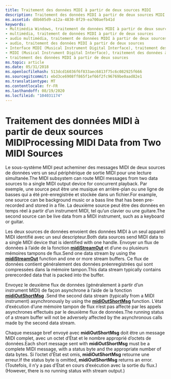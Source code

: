```yaml
---
title: Traitement des données MIDI à partir de deux sources MIDI
description: Traitement des données MIDI à partir de deux sources MIDI
ms.assetid: d8b605d9-a12a-4830-8f29-ea700aefb41d
keywords:
- Multimédia Windows, traitement de données MIDI à partir de deux sources
- multimédia, traitement de données MIDI à partir de deux sources
- audio multimédia, traitement de données MIDI à partir de deux sources
- audio, traitement des données MIDI à partir de deux sources
- Interface MIDI (Musical Instrument Digital Interface), traitement des données à partir de deux sources
- MIDI (Musical Instrument Digital Interface), traitement des données à partir de deux sources
- traitement des données MIDI à partir de deux sources
ms.topic: article
ms.date: 05/31/2018
ms.openlocfilehash: 513dcd16036f6f833aec6813f75c6c082925f666
ms.sourcegitcommit: ebd3ce6908ff865f1ef66f2fc96769be0aad82e1
ms.translationtype: MT
ms.contentlocale: fr-FR
ms.lasthandoff: 08/19/2020
ms.locfileid: "104031174"
---
```

# <a name="processing-midi-data-from-two-midi-sources"></a><span data-ttu-id="53a26-110">Traitement des données MIDI à partir de deux sources MIDI</span><span class="sxs-lookup"><span data-stu-id="53a26-110">Processing MIDI Data from Two MIDI Sources</span></span>

<span data-ttu-id="53a26-111">Le sous-système MIDI peut acheminer des messages MIDI de deux sources de données vers un seul périphérique de sortie MIDI pour une lecture simultanée.</span><span class="sxs-lookup"><span data-stu-id="53a26-111">The MIDI subsystem can route MIDI messages from two data sources to a single MIDI output device for concurrent playback.</span></span> <span data-ttu-id="53a26-112">Par exemple, une source peut être une musique en arrière-plan ou une ligne de basses qui a été pré-enregistrée et stockée dans un fichier.</span><span class="sxs-lookup"><span data-stu-id="53a26-112">For example, one source can be background music or a bass line that has been pre-recorded and stored in a file.</span></span> <span data-ttu-id="53a26-113">La deuxième source peut être des données en temps réel à partir d’un instrument MIDI, tel qu’un clavier ou une guitare.</span><span class="sxs-lookup"><span data-stu-id="53a26-113">The second source can be live data from a MIDI instrument, such as a keyboard or guitar.</span></span>

<span data-ttu-id="53a26-114">Les deux sources de données envoient des données MIDI à un seul appareil MIDI identifié avec un seul descripteur.</span><span class="sxs-lookup"><span data-stu-id="53a26-114">Both data sources send MIDI data to a single MIDI device that is identified with one handle.</span></span> <span data-ttu-id="53a26-115">Envoyer un flux de données à l’aide de la fonction [**midiStreamOut**](/windows/win32/api/mmeapi/nf-mmeapi-midistreamout) et d’une ou plusieurs mémoires tampons de flux.</span><span class="sxs-lookup"><span data-stu-id="53a26-115">Send one data stream by using the [**midiStreamOut**](/windows/win32/api/mmeapi/nf-mmeapi-midistreamout) function and one or more stream buffers.</span></span> <span data-ttu-id="53a26-116">Ce flux de données contient généralement des données préenregistrées qui sont compressées dans la mémoire tampon.</span><span class="sxs-lookup"><span data-stu-id="53a26-116">This data stream typically contains prerecorded data that is packed into the buffer.</span></span>

<span data-ttu-id="53a26-117">Envoyez le deuxième flux de données (généralement à partir d’un instrument MIDI) de façon asynchrone à l’aide de la fonction [**midiOutShortMsg**](/windows/win32/api/mmeapi/nf-mmeapi-midioutshortmsg) .</span><span class="sxs-lookup"><span data-stu-id="53a26-117">Send the second data stream (typically from a MIDI instrument) asynchronously by using the [**midiOutShortMsg**](/windows/win32/api/mmeapi/nf-mmeapi-midioutshortmsg) function.</span></span> <span data-ttu-id="53a26-118">L’état d’exécution d’une mémoire tampon de flux n’est pas affecté par les appels asynchrones effectués par le deuxième flux de données.</span><span class="sxs-lookup"><span data-stu-id="53a26-118">The running status of a stream buffer will not be adversely affected by the asynchronous calls made by the second data stream.</span></span>

<span data-ttu-id="53a26-119">Chaque message bref envoyé avec **midiOutShortMsg** doit être un message MIDI complet, avec un octet d’État et le nombre approprié d’octets de données.</span><span class="sxs-lookup"><span data-stu-id="53a26-119">Each short message sent with **midiOutShortMsg** must be a complete MIDI message, with a status byte and the appropriate number of data bytes.</span></span> <span data-ttu-id="53a26-120">Si l’octet d’État est omis, **midiOutShortMsg** retourne une erreur.</span><span class="sxs-lookup"><span data-stu-id="53a26-120">If the status byte is omitted, **midiOutShortMsg** returns an error.</span></span> <span data-ttu-id="53a26-121">(Toutefois, il n’y a pas d’État en cours d’exécution avec la sortie du flux.)</span><span class="sxs-lookup"><span data-stu-id="53a26-121">(However, there is no running status with stream output.)</span></span>

 

 